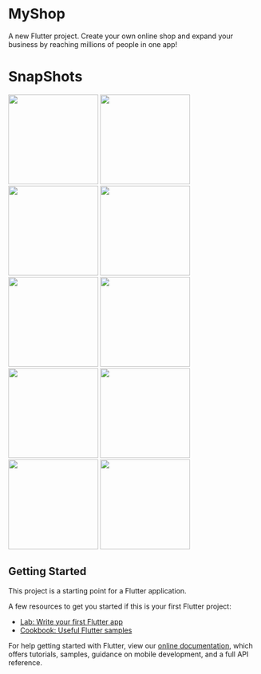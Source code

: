 # MyShop

A new Flutter project.
Create your own online shop and expand your business by reaching millions of people in one app!

# SnapShots

<img src="https://user-images.githubusercontent.com/68644104/88424522-4b35ca80-ce0b-11ea-96ea-23fcb11e3b85.jpg" width="180" />
<img src="https://user-images.githubusercontent.com/68644104/88424550-5557c900-ce0b-11ea-9a66-fe56c37585f0.jpg" width="180" />
<img src="https://user-images.githubusercontent.com/68644104/88424568-5c7ed700-ce0b-11ea-952f-e612c04db75f.jpg" width="180" />
<img src="https://user-images.githubusercontent.com/68644104/88424572-61438b00-ce0b-11ea-8621-cd7bbddae5f0.jpg" width="180" />
<img src="https://user-images.githubusercontent.com/68644104/88424578-656fa880-ce0b-11ea-96b8-c8debeba3ab1.jpg" width="180" />
<img src="https://user-images.githubusercontent.com/68644104/88424591-6b658980-ce0b-11ea-8a59-1219ff1928c2.jpg" width="180" />
<img src="https://user-images.githubusercontent.com/68644104/88424612-71f40100-ce0b-11ea-89dc-2f6d577a3376.jpg" width="180" />
<img src="https://user-images.githubusercontent.com/68644104/88424619-76201e80-ce0b-11ea-8c82-011c11c1b45b.jpg" width="180" />
<img src="https://user-images.githubusercontent.com/68644104/88424628-7ddfc300-ce0b-11ea-86df-59e238cf1fd8.jpg" width="180" />
<img src="https://user-images.githubusercontent.com/68644104/88424636-83d5a400-ce0b-11ea-8c27-5e9778fd1300.jpg" width="180" />

## Getting Started

This project is a starting point for a Flutter application.

A few resources to get you started if this is your first Flutter project:

- [Lab: Write your first Flutter app](https://flutter.dev/docs/get-started/codelab)
- [Cookbook: Useful Flutter samples](https://flutter.dev/docs/cookbook)

For help getting started with Flutter, view our
[online documentation](https://flutter.dev/docs), which offers tutorials,
samples, guidance on mobile development, and a full API reference.
